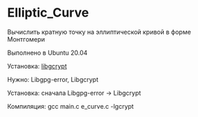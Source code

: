 # Elliptic_Curve 

Вычислить кратную точку на эллиптической кривой в форме Монтгомери 

Выполнено в Ubuntu 20.04

Установка: [libgcrypt](https://gnupg.org/download/index.html) 

Нужно: Libgpg-error, Libgcrypt

Установка: сначала Libgpg-error -> Libgcrypt

Компиляция: gcc  main.c e_curve.c  -lgcrypt 


